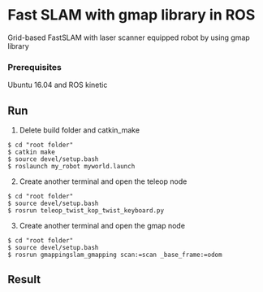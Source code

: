 # Fast SLAM with gmap library in ROS

Grid-based FastSLAM with laser scanner equipped robot by using gmap library


### Prerequisites

Ubuntu 16.04 and ROS kinetic

## Run

1. Delete build folder and catkin_make
```
$ cd "root folder"
$ catkin make
$ source devel/setup.bash
$ roslaunch my_robot myworld.launch
```
2. Create another terminal and open the teleop node
```
$ cd "root folder"
$ source devel/setup.bash
$ rosrun teleop_twist_kop_twist_keyboard.py
```
3. Create another terminal and open the gmap node
```
$ cd "root folder"
$ source devel/setup.bash
$ rosrun gmappingslam_gmapping scan:=scan _base_frame:=odom
```

## Result

